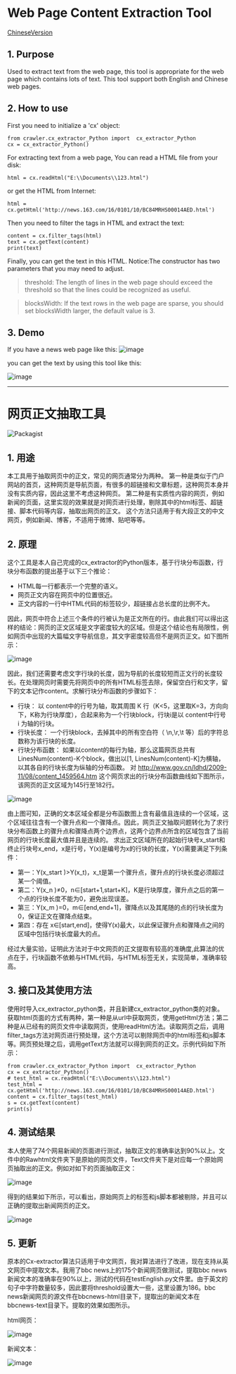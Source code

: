 
# Web Page Content Extraction Tool


[ChineseVersion](#ChineseVersion)
## 1. Purpose
Used to extract text from the web page, this tool is appropriate for the web page which contains lots of text. This tool support both English and Chinese web pages.
## 2. How to use
First you need to initialize a 'cx' object:

```
from crawler.cx_extractor_Python import  cx_extractor_Python
cx = cx_extractor_Python()
```

For extracting text from a web page, You can read a HTML file from your disk:

```
html = cx.readHtml("E:\\Documents\\123.html")
```

or get the HTML from Internet:

```
html = cx.getHtml('http://news.163.com/16/0101/10/BC84MRHS00014AED.html')
```

Then you need to filter the tags in HTML and extract the text:
```
content = cx.filter_tags(html)
text = cx.getText(content)
print(text)
```

Finally, you can get the text in this HTML.
Notice:The constructor has two parameters that you may need to adjust.
> threshold: The length of lines in the web page should exceed the threshold so   that the lines could be recognized as useful. 

> blocksWidth: If the text rows in the web page are sparse, you should set blocksWidth larger, the default value is 3.

## 3. Demo
If you have a news web page like this:
![image](/img/html-en.png)

you can get the text by using this tool like this:

![image](/img/text-en.png)



_______________________________________





# <a name='ChineseVersion'>网页正文抽取工具</a>

![Packagist](https://img.shields.io/packagist/l/doctrine/orm.svg)

## 1. 用途
  本工具用于抽取网页中的正文，常见的网页通常分为两种。
  第一种是类似于门户网站的首页，这种网页是导航页面，有很多的超链接和文章标题，这种网页本身并没有实质内容，因此这里不考虑这种网页。
  第二种是有实质性内容的网页，例如新闻的页面，这里实现的效果就是对网页进行处理，剔除其中的html标签、超链接、脚本代码等内容，抽取出网页的正文。
  这个方法只适用于有大段正文的中文网页，例如新闻、博客，不适用于微博、贴吧等等。
## 2. 原理
  这个工具是本人自己完成的cx_extractor的Python版本，基于行块分布函数，行块分布函数的提出基于以下三个推论：
  - HTML每一行都表示一个完整的语义。
  - 网页正文内容在网页中的位置很近。
  - 正文内容的一行中HTML代码的标签较少，超链接占总长度的比例不大。

因此，网页中符合上述三个条件的行被认为是正文所在的行。由此我们可以得出这样的结论：网页的正文区域是文字密度较大的区域。但是这个结论也有局限性，例如网页中出现的大篇幅文字导航信息，其文字密度较高但不是网页正文。如下图所示：
  
![image](/img/1.png)

因此，我们还需要考虑文字行块的长度，因为导航的长度较短而正文行的长度较长。在处理网页时需要先将网页中的所有HTML标签去除，保留空白行和文字，留下的文本记作content。求解行块分布函数的步骤如下：
- 行块：
以 content中的行号为轴，取其周围 K 行（K<5，这里取K=3，方向向下，K称为行块厚度），合起来称为一个行块block，行块i是以 content中行号 i 为轴的行块。
- 行块长度：
一个行块block，去掉其中的所有空白符（ \n,\r,\t 等）后的字符总数称为该行块的长度。
- 行块分布函数：
如果以content的每行为轴，那么这篇网页总共有LinesNum(content)-K个block，做出以[1, LinesNum(content)-K]为横轴，以其各自的行块长度为纵轴的分布函数。
对 http://www.gov.cn/ldhd/2009-11/08/content_1459564.htm 这个网页求出的行块分布函数曲线如下图所示，该网页的正文区域为145行至182行。

![image](/img/2.png)

由上图可知，正确的文本区域全都是分布函数图上含有最值且连续的一个区域，这个区域往往含有一个骤升点和一个骤降点。因此，网页正文抽取问题转化为了求行块分布函数上的骤升点和骤降点两个边界点，这两个边界点所含的区域包含了当前网页的行块长度最大值并且是连续的。
求出正文区域所在的起始行块号x\_start和终止行块号x\_end，x是行号，Y(x)是编号为x的行块的长度，Y(x)需要满足下列条件：
- 第一：Y(x\_start )>Y(x\_t)，x\_t是第一个骤升点，骤升点的行块长度必须超过某一个阈值。
- 第二：Y(x_n )≠0，n∈[start+1,start+K]，K是行块厚度，骤升点之后的第一个点的行块长度不能为0，避免出现误差。
- 第三：Y(x_m )=0，m∈[end,end+1]，骤降点以及其尾随的点的行块长度为0，保证正文在骤降点结束。
- 第四：存在 x∈[start,end]，使得Y(x)最大，以此保证骤升点和骤降点之间的区域中包括行块长度最大的点。

经过大量实验，证明此方法对于中文网页的正文提取有较高的准确度,此算法的优点在于，行块函数不依赖与HTML代码，与HTML标签无关，实现简单，准确率较高。




## 3. 接口及其使用方法

使用时导入cx_extractor_python类，并且新建cx_extractor_python类的对象。获取html页面的方式有两种，第一种是从url中获取网页，使用getHtml方法；第二种是从已经有的网页文件中读取网页，使用readHtml方法。读取网页之后，调用filter_tags方法对网页进行预处理，这个方法可以剔除网页中的html标签和js脚本等。网页预处理之后，调用getText方法就可以得到网页的正文。示例代码如下所示：



```
from crawler.cx_extractor_Python import  cx_extractor_Python
cx = cx_extractor_Python()
# test_html = cx.readHtml("E:\\Documents\\123.html")
test_html = cx.getHtml('http://news.163.com/16/0101/10/BC84MRHS00014AED.html')
content = cx.filter_tags(test_html)
s = cx.getText(content)
print(s)
```
## 4. 测试结果 
本人使用了74个网易新闻的页面进行测试，抽取正文的准确率达到90%以上。文件中的Rawhtml文件夹下是原始的网页文件，Text文件夹下是对应每一个原始网页抽取出的正文。例如对如下的页面抽取正文：

![image](/img/raw.png)

得到的结果如下所示，可以看出，原始网页上的标签和js脚本都被剔除，并且可以正确的提取出新闻网页的正文。

![image](/img/text.png)


## 5. 更新
原本的Cx-extractor算法只适用于中文网页，我对算法进行了改进，现在支持从英文网页中提取文本。我用了bbc news上的175个新闻网页做测试，提取bbc news新闻文本的准确率在90%以上，测试的代码在testEnglish.py文件里。由于英文的句子中字符数量较多，因此要将threshold设置大一些，这里设置为186。bbc news新闻网页的源文件在bbcnews-html目录下，提取出的新闻文本在bbcnews-text目录下。提取的效果如图所示。

html网页：

![image](/img/html-en.png)

新闻文本：

![image](/img/text-en.png)

